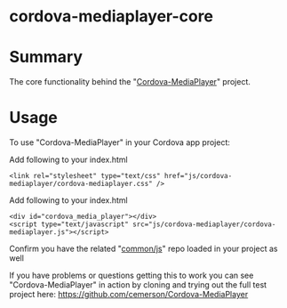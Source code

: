 cordova-mediaplayer-core
========================

# Summary

The core functionality behind the "[Cordova-MediaPlayer](dfdf)" project.

# Usage

To use "Cordova-MediaPlayer" in your Cordova app project:

Add following to your index.html <head>
   
    <link rel="stylesheet" type="text/css" href="js/cordova-mediaplayer/cordova-mediaplayer.css" />

Add following to your index.html <body>

    <div id="cordova_media_player"></div>
    <script type="text/javascript" src="js/cordova-mediaplayer/cordova-mediaplayer.js"></script>

Confirm you have the related "[common/js](https://github.com/cemerson/common)" repo loaded in your project as well

If you have problems or questions getting this to work you can see "Cordova-MediaPlayer" in action by cloning and trying out the full test project here: https://github.com/cemerson/Cordova-MediaPlayer
